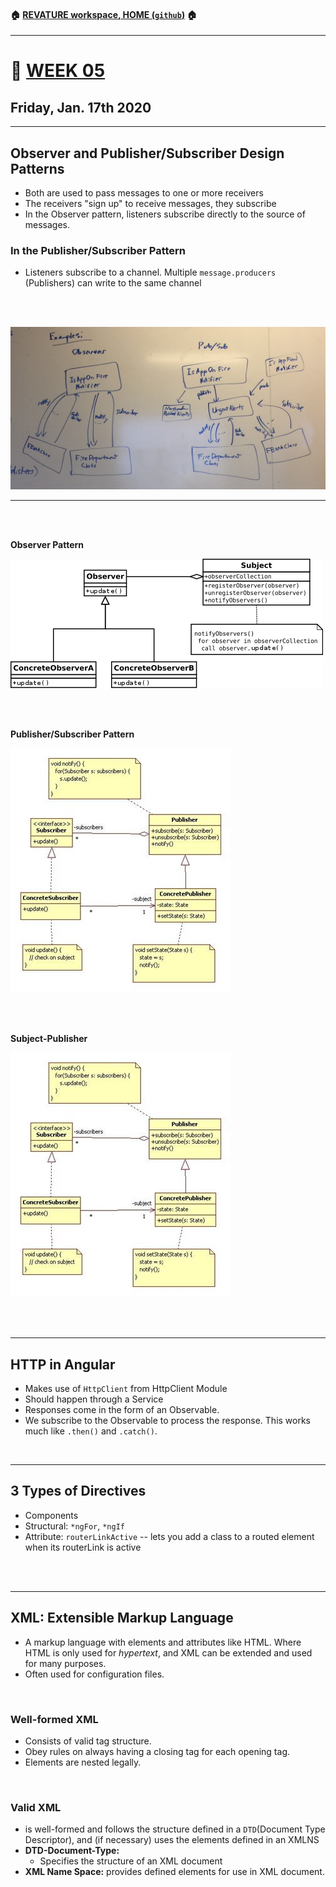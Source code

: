 #### :house: [REVATURE workspace, HOME (`github`)](https://github.com/joedonline/REVATURE__workspace)  :house:
---
# :calendar: [WEEK 05](https://github.com/joedonline/REVATURE__workspace/tree/master/WEEK__05)
## Friday, Jan. 17th 2020

---
## Observer and Publisher/Subscriber Design Patterns
- Both are used to pass messages to one or more receivers
- The receivers "sign up" to receive messages, they subscribe
- In the Observer pattern, listeners subscribe directly to the source of messages.

### In the Publisher/Subscriber Pattern
- Listeners subscribe to a channel. Multiple `message.producers` (Publishers) can write to the same channel

<br><br>

![Observer-Publisher-Subscriber](Observer-Publisher-Subscriber-Pattern__in-classroom-diagram.jpg)

---
<br><br>

**Observer Pattern**

![Observer Pattern diagram 1](500px-Observer_w_update.svg.png)

<br><br>

**Publisher/Subscriber Pattern**

![Publisher/Subscriber](subscriber_publisher.jpg)

<br><br>

**Subject-Publisher**

![Subject-Publisher](subscriber_publisher.jpg)


<br><br>

---
## HTTP in Angular
- Makes use of `HttpClient` from HttpClient Module
- Should happen through a Service
- Responses come in the form of an Observable.
- We subscribe to the Observable to process the response. This works much like `.then()` and `.catch()`.

<br>

---
## 3 Types of Directives
- Components
- Structural: `*ngFor`, `*ngIf`
- Attribute: `routerLinkActive` -- lets you add a class to a routed element when its routerLink is active

<br><br>

---
## XML: Extensible Markup Language
- A markup language with elements and attributes like HTML. Where HTML is only used for *hypertext*, and XML can be extended and used for many purposes.
- Often used for configuration files.

<br>

### Well-formed XML
- Consists of valid tag structure.
- Obey rules on always having a closing tag
 for each opening tag.
- Elements are nested legally.

<br>

### Valid XML
- is well-formed and follows the structure defined in a `DTD`(Document Type Descriptor), and (if necessary) uses the elements defined in an XMLNS
- **DTD-Document-Type:**
  * Specifies the structure of an XML document
- **XML Name Space:** provides defined elements for use in XML document.
